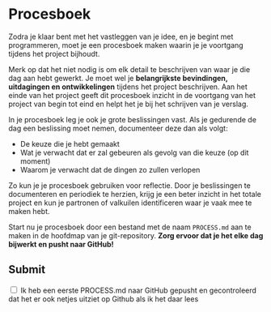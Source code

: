 # Procesboek

Zodra je klaar bent met het vastleggen van je idee, en je begint met programmeren, moet je een procesboek maken waarin je je voortgang tijdens het project bijhoudt.

Merk op dat het niet nodig is om elk detail te beschrijven van waar je die dag aan hebt gewerkt. Je moet wel je **belangrijkste bevindingen, uitdagingen en ontwikkelingen** tijdens het project beschrijven. Aan het einde van het project geeft dit procesboek inzicht in de voortgang van het project van begin tot eind en helpt het je bij het schrijven van je verslag.

In je procesboek leg je ook je grote beslissingen vast. Als je gedurende de dag een beslissing moet nemen, documenteer deze dan als volgt:

* De keuze die je hebt gemaakt
* Wat je verwacht dat er zal gebeuren als gevolg van die keuze (op dit moment)
* Waarom je verwacht dat de dingen zo zullen verlopen

Zo kun je je procesboek gebruiken voor reflectie. Door je beslissingen te documenteren en periodiek te herzien, krijg je een beter inzicht in het totale project en kun je partronen of valkuilen identificeren waar je vaak mee te maken hebt.

Start nu je procesboek door een bestand met de naam `PROCESS.md` aan te maken in de hoofdmap van je git-repository. **Zorg ervoor dat je het elke dag bijwerkt en pusht naar GitHub!**

## Submit

<div class="form-check">
  <input required name="form[designdoc]" class="form-check-input" type="checkbox" value="yes" id="check1">
  <label class="form-check-label" for="check1">
    Ik heb een eerste PROCESS.md naar GitHub gepusht en gecontroleerd dat het er ook netjes uitziet op Github als ik het daar lees
  </label>
</div>
